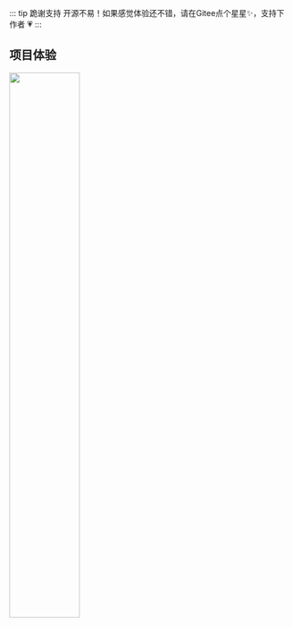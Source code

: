 ::: tip 跪谢支持
开源不易！如果感觉体验还不错，请在Gitee点个星星✨，支持下作者 💗
:::
## 项目体验
<img src="https://cdn.zhoukaiwen.com/qdpz_ewm.png" width="50%" />

